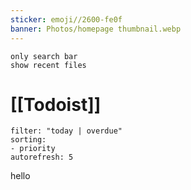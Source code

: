 ```yaml
---
sticker: emoji//2600-fe0f
banner: Photos/homepage thumbnail.webp
---
```


```search-bar 
only search bar 
show recent files
```



# [[Todoist]] 
```todoist  
filter: "today | overdue"  
sorting:
- priority
autorefresh: 5
```

hello